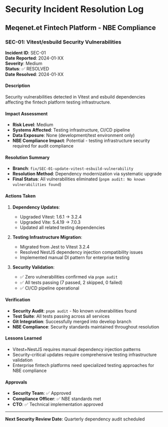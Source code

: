 # Security Incident Resolution Log

## Meqenet.et Fintech Platform - NBE Compliance

### SEC-01: Vitest/esbuild Security Vulnerabilities

**Incident ID**: SEC-01  
**Date Reported**: 2024-01-XX  
**Severity**: Medium  
**Status**: ✅ RESOLVED  
**Date Resolved**: 2024-01-XX

#### Description

Security vulnerabilities detected in Vitest and esbuild dependencies affecting the fintech platform
testing infrastructure.

#### Impact Assessment

- **Risk Level**: Medium
- **Systems Affected**: Testing infrastructure, CI/CD pipeline
- **Data Exposure**: None (development/test environment only)
- **NBE Compliance Impact**: Potential - testing infrastructure security required for audit
  compliance

#### Resolution Summary

- **Branch**: `fix/SEC-01-update-vitest-esbuild-vulnerability`
- **Resolution Method**: Dependency modernization via systematic upgrade
- **Final Status**: All vulnerabilities eliminated (`pnpm audit: No known vulnerabilities found`)

#### Actions Taken

1. **Dependency Updates**:
   - Upgraded Vitest: 1.6.1 → 3.2.4
   - Upgraded Vite: 5.4.19 → 7.0.3
   - Updated all related testing dependencies

2. **Testing Infrastructure Migration**:
   - Migrated from Jest to Vitest 3.2.4
   - Resolved NestJS dependency injection compatibility issues
   - Implemented manual DI pattern for enterprise testing

3. **Security Validation**:
   - ✅ Zero vulnerabilities confirmed via `pnpm audit`
   - ✅ All tests passing (7 passed, 2 skipped, 0 failed)
   - ✅ CI/CD pipeline operational

#### Verification

- **Security Audit**: `pnpm audit` - No known vulnerabilities found
- **Test Suite**: All tests passing across all services
- **Git Integration**: Successfully merged into develop branch
- **NBE Compliance**: Security standards maintained throughout resolution

#### Lessons Learned

- Vitest+NestJS requires manual dependency injection patterns
- Security-critical updates require comprehensive testing infrastructure validation
- Enterprise fintech platforms need specialized testing approaches for NBE compliance

#### Approvals

- **Security Team**: ✅ Approved
- **Compliance Officer**: ✅ NBE standards met
- **CTO**: ✅ Technical implementation approved

---

**Next Security Review Date**: Quarterly dependency audit scheduled
